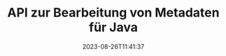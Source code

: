 ---
############################# Static ############################
layout: "product"
date: 2023-08-26T11:41:37
draft: false

product: "Metadata"
product_tag: "metadata"
platform: "Java"
platform_tag: "java"

############################# Head ############################
head_title: "Java Metadaten-API — Dokument-Metadaten anzeigen, lesen, exportieren, bearbeiten, entfernen"
head_description: "Java Metadaten-API zum Anzeigen, Lesen, Bearbeiten, Analysieren, Suchen, Löschen, Vergleichen und Exportieren von Metadaten von PDF Word Excel PPTX Outlook Visio Audio Video und Bilddokumenten."

############################# Header ############################
title: "API zur Bearbeitung von Metadaten für Java"
description: "Entwickeln Sie Java Anwendungen zum Erstellen, Anzeigen, Zugreifen, Aktualisieren, Löschen, Suchen, Vergleichen, Ersetzen und Exportieren von Metadaten gängiger Dokumente und Bildformate."
button:
    enable: true

############################# SubMenu ############################
submenu:
    enable: true
    
    left:
        img_alt: "GroupDocs.Metadata for Java"
        image: "https://www.groupdocs.cloud/templates/groupdocs/images/product-logos/groupdocs-metadata-java.png"
        product: "GroupDocs.Metadata"
        platform: "Java"
        
    middle:
        button:
            # button loop
            - link: "#overview"
              text: "Überblick"

            # button loop
            - link: "#features"
              text: "Funktionen"

            # button loop
            - link: "#support"
              text: "Unterstützung"

            # button loop
            - link: "https://products.groupdocs.app/metadata"
              text: "Live-Demo"

            # button loop
            - link: "https://purchase.groupdocs.com/pricing/metadata/java"
              text: "Preisgestaltung"

    right:
        link_download: "https://downloads.groupdocs.com/metadata"
        link_learn: "https://docs.groupdocs.com/metadata/java/"
        link_buy: "https://purchase.groupdocs.com"

############################# Overview ############################
overview:
    enable: true
    content: |
      GroupDocs.Metadata for Java ist eine erweiterte Metadatenverwaltungs-API zur Bearbeitung von Metadateninformationen von Dokumenten, Bildern, Archiven, Torrents und verschiedenen anderen Dateiformaten. Entwickler können jetzt die Funktionalität ihrer Java Anwendungen erweitern, indem sie auf einfache Weise Funktionen zum Anzeigen, Ändern, Löschen, Extrahieren, Suchen, Vergleichen, Ersetzen und Exportieren von Metadaten in alle gängigen Geschäftsdokumentformate wie PDF, Microsoft Office Word, Excel Tabellen, PowerPoint Präsentationen und Folien, Outlook E-Mails, Project, Visio Diagramme, OneNote, Bilder, AutoCAD, Photoshop, Audio integrieren, Video, OpenType-Schriften und Metadateien.  

      Die Java Metadatenbibliothek bietet Ihnen Funktionen wie Metadatensuche, Ersetzen von Metadateneigenschaften und Vergleichen von Metadaten unterstützter Dateiformate, um Ähnlichkeiten und Unterschiede zu identifizieren. Sie können Metadaten auch für ein besseres Informationsmanagement bearbeiten oder ändern und abgerufene Metadateninformationen in eine Excel -Datei, CSV-Datei und DataSet exportieren. Die API bietet umfassende Unterstützung für die Arbeit mit allen gängigen Metadatenstandards wie integrierten, XMP, EXIF und benutzerdefinierten Metadateneigenschaften in unterstützten Dokumentformaten.

      GroupDocs.Metadata for Java ist mit allen Java Versionen kompatibel und unterstützt gängige Betriebssysteme (Windows, Linux, Mac OS), auf denen Java Runtime ausgeführt werden kann.
    tabs:
      enable: true
      
      ## TAB ONE ##
      tab_one:
        description: |
          Im Folgenden finden Sie eine Übersicht über GroupDocs.Metadata for Java:
      
        left:
          enable: true
          icon: "fas fa-file-image"
          title: "Mit Bildern arbeiten"
          content: |
            * XMP Metadaten
            * EXIF Metadaten
            * IPTC-IIM Metadaten
            * PSD Metadaten
            * CAD Metadaten
            * Zusätzliche IFD-Tags analysieren
        
        right:
          enable: true
          icon: "fab fa-html5"
          title: "Arbeiten mit Audio & Video"
          content: |
            * Erkennung des Runtime-Formats MP3
            * Lyrics3 Tag lesen
            * MPEG Audio Informationen lesen
            * AVI Header-Informationen lesen
            * Matroska-Untertitel lesen
            * Daten nach Excel oder CSV exportieren
      
      ## TAB TWO ##
      tab_two:
        description: |
          GroupDocs.Metadata for Java unterstützt Folgendes [Dateiformate für Dokumente](https://docs.groupdocs.com/metadata/java/supported-document-formats/):

        left:
          enable: true
          table:
            # table loop
            - title: "Microsoft Office"
              content: |
                * **Word:** DOC, DOCX, DOCM, DOT, DOTX, DOTM, RTF, TXT
                * **Excel:** XLS, XLSX, XLSM, XLSB, XLTM, XLT, XLTM, XLTX, XLAM, SXC, SpreadsheetML
                * **PowerPoint:** PPT, PPTX, PPS, PPSX, PPSM, POT, POTM, POTX, PPTM
                * **Visio:** VSD, VDX, VSS, VSSX, VSX, VST, VSTX, VTX, VSDX, VDW, VSTM, VSSM, VSDM
                * **Project:** MPP
                * **Outlook:** MSG, EML, EMLX, PST, OST
                * **OneNote:** ONE

        right:
          enable: true
          table:
            # table loop
            - title: "Andere Formate"
              content: |
                * **OpenDocument**: ODT, ODS
                * **Portable**: PDF
                * **Photoshop**: PSD
                * **AutoCAD**: DWG, DXF
                * **Audio**:  MP3, WAV
                * **Video**: AVI, MOV, QT, FLV
                * **Metafiles**: EMF, WMF
                * **vCard**: VCF, VCR
                * **Bilder**: JPG, JPEG, JPE, JP2, PNG, GIF, TIFF, WebP, BMP, DJVU, DJV, DICOM
                * **Matroska Media Container**: MKV, MKA, MK3D, WEBM
                * **OpenType-Schriften**: OTF, OTC, TTF, TTC
                * **Andere**: EPUB, ZIP, TORRENT, ASF

      ## TAB THREE ##
      tab_three:
        description: |
          GroupDocs.Metadata for Java unterstützt die folgenden Betriebssysteme, Frameworks und Paketmanager:
        
        left:
          enable: true
          table:
            # table loop
            - icon: "fab fa-windows"
              title: "Betriebssysteme"
              content: |
                * Microsoft Windows Desktop
                * Microsoft Windows Server
                * Linux
                * Mac IST

            # table loop
            - icon: "fas fa-code"
              title: "Unterstützte Frameworks"
              content: |
                * Java 7 (1.7) und höher

        right:
          enable: true
          table:
            # table loop
            - icon: "fas fa-cogs"
              title: "Entwicklungsumgebungen"
              content: |
                * NetBeans
                * IntelliJ IDEA
                * Sonnenfinsternis
            # table loop
            - icon: "fas fa-tools"
              title: "Automatisierungstool erstellen"
              content: |
                * Seherin

############################# Features ############################
features:
    enable: true
    title: "GroupDocs.Metadata for Java Funktionen"

    feature:
      # feature loop
      - icon: "fas fa-copy"
        content: "Manipulieren Sie integrierte und benutzerdefinierte Metadaten und rufen Sie Metadaten von Torrents und Archivformaten ab"
       
      # feature loop
      - icon: "fas fa-eye"
        content: "Auf versteckte Daten in Microsoft Word, Excel, PowerPoint & PDF zugreifen und sie löschen"

      # feature loop
      - icon: "fas fa-bolt"
        content: "Dokumentdateityp zur Laufzeit erkennen"
      
      # feature loop
      - icon: "fas fa-file-powerpoint"
        content: "Identifizieren/Löschen digitaler Signaturen in Word, Excel, PDF"

      # feature loop
      - icon: "fas fa-code"
        content: "Erkennen Sie den Passwortschutz für Dokumente in Word, Excel, PowerPoint und PDF"

      # feature loop
      - icon: "fas fa-cloud"
        content: "Vorschaubilder und Bildvorschauen unterstützter Formate und Matroska Multimedia Container-Unterstützung abrufen"

      # feature loop
      - icon: "fas fa-remove-format"
        content: "Extrahieren Sie Textmetadaten aus PNG Bilddateien"

      # feature loop
      - icon: "fas fa-comment-slash"
        content: "Unterstützt die Aufzählung aller Metadatentypen und das Lesen von Metadaten von OpenType-Schriftdateien"

      # feature loop
      - icon: "fas fa-location-arrow"
        content: "Lesen Sie die Metadateneigenschaft mit dem definierten Schlüssel für jedes unterstützte Format"

      # feature loop
      - icon: "fas fa-border-all"
        content: "Metadaten von E-Mail-Nachrichten abrufen/löschen und Anhänge entfernen"

      # feature loop
      - icon: "fas fa-wrench"
        content: "Matroska-Untertitel lesen und Metadaten von Audio und Video Dateien abrufen"

      # feature loop
      - icon: "fas fa-columns"
        content: "Generieren Sie Bildvorschauen für EPUB, CAD, EML & MSG Dateien"

      # feature loop
      - icon: "fas fa-file-word"
        content: "Identifizieren Sie Unterschiede oder Ähnlichkeiten in den Metadaten unterstützter Formate durch Vergleich"

      # feature loop
      - icon: "fas fa-envelope"
        content: "Eigenschaften von Dokument, EXIF und XMP Metadaten durchsuchen"

      # feature loop
      - icon: "fas fa-print"
        content: "Metadaten-Eigenschaften von Word, Excel, PowerPoint und PDF ersetzen"

      # feature loop
      - icon: "fas fa-file-archive"
        content: "Exportieren Sie Metadaten unterstützter Dateiformate nach Excel, CSV oder DataSet"

      # feature loop
      - icon: "fas fa-lock"
        content: "Hinzufügen oder Aktualisieren von XMP und EXIF Metadateneigenschaften beliebiger Typen mithilfe der Such-API"

      # feature loop
      - icon: "fas fa-file-code"
        content: "Bearbeiten Sie die Eigenschaften von Bildmetadaten und löschen Sie die Standortinformationen von Fotos"

      # feature loop
      - icon: "fas fa-fill-drip"
        content: "Metadaten und Kommentare aus Berichten und Dokumenten löschen"
        
      # feature loop
      - icon: "fas fa-file-excel"
        content: "Extraktion von Metadaten aus Microsoft Excel -Dateien ab Excel 95"

      # feature loop
      - icon: "fas fa-heading"
        content: "Reduzierung des Speicherverbrauchs von PDF, Excel und Bildformaten"

      # feature loop
      - icon: "fas fa-project-diagram"
        content: "Aktualisieren Sie die Eigenschaften von EXIF Metadaten in WEBP-, PNG - und PSD -Dateien"

      # feature loop
      - icon: "fas fa-cube"
        content: "Extrahieren Sie XMP Metadateneigenschaften in MOV, MP3 und WEBP-Dateien"

      # feature loop
      - icon: "fas fa-envelope"
        content: "Hinzufügen, Aktualisieren und Löschen von IPTC Metadatenpaketen in TIFF Bildern"

      # feature loop
      - icon: "fas fa-project-diagram"
        content: "Hinzufügen, Aktualisieren und Entfernen von EXIF Metadatenpaketen in JPEG 2000 Bildern"

      # feature loop
      - icon: "fas fa-cube"
        content: "EXIF Tags und XMP Metadateneigenschaften aus HEIC/HEIF-Bildformaten lesen"

      # feature loop
      - icon: "fas fa-lock"
        content: "Metadaten aus verschlüsselten Microsoft Project -Dateien lesen"
        
    more_feature:
      # more_feature_loop
      - title: "Effizientes Abrufen von Metadateneigenschaften"
        content: |
          Mit der GroupDocs.Metadata for Java API können Metadateneigenschaften unterstützter Dateiformate ziemlich effizient abgerufen werden. Der Code dafür ist ziemlich einfach und unkompliziert. Im Folgenden finden Sie ein Beispiel, das zeigt, wie einfach es ist, Metadateneigenschaften einer MP3 -Datei mit Java abzurufen:
          ```java
           try (Mp3Format mp3Format = new Mp3Format("D:\\sample.mp3")) 
          {
            System.out.printf("Album: %", mp3Format.getId3v1Properties().getAlbum());
            System.out.printf("Title: %", mp3Format.getId3v2Properties().getTitle());
          }
          ```      
      # more_feature_loop
      - title: "Versteckte Daten zur Manipulation abrufen"
        content: "GroupDocs.Metadata for Java bietet Ihnen eine umfassende Möglichkeit, versteckte Daten aus Microsoft Word -, Excel - und PowerPoint -Dateien abzurufen und zu löschen. Sie können dasselbe auch für PDF Dokumente tun. Sie können Kommentare bearbeiten, Felder, versteckte Seiten, Formularfelder, Anmerkungen und mehr zusammenführen."

############################# Support ############################
support:
    enable: true

############################# Solutions ############################
solutions:
    enable: true
    title: "GroupDocs.Metadata bietet APIs zum Anzeigen von Dokumenten für andere beliebte Entwicklungsumgebungen"

    solution:
        # solution loop
        - img_alt: "GroupDocs.Metadata for .NET"
          image: "https://www.groupdocs.cloud/templates/groupdocs/images/product-logos/groupdocs-metadata-net.png"
          product: "GroupDocs.Metadata"
          platform: ".NET"
          link: "/metadata/net/"

############################# Back to top ###############################
back_to_top:
  enable: true
---